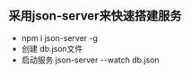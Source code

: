 ##  采用json-server来快速搭建服务
*   npm i json-server -g
*   创建 db.json文件
*   启动服务 json-server --watch db.json
